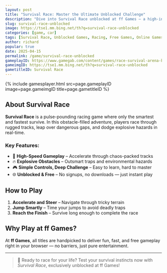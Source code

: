 ```yaml
---
layout: post
title: "Survival Race: Master the Ultimate Unblocked Challenge"
description: "Dive into Survival Race unblocked at ff Games – a high-intensity driving game where speed and strategy collide. Play online now for free!"
slug: survival-race-unblocked
image: https://tse1.mm.bing.net/th?q=survival-race-unblocked
categories: [game, car]
tags: [Survival Race, Unblocked Games, Racing, Free Games, Online Games]
author: richard
popular: true
date: 2025-04-15
permalink: /game/survival-race-unblocked
gameplayID: https://www.gamegab.com/content/games/race-survival-arena-king/
gameimgID: https://tse1.mm.bing.net/th?q=survival-race-unblocked
gametitleID: Survival Race
---
```


{% include gamesplayer.html
  src=page.gameplayID
  image=page.gameimgID
  title=page.gametitleID
%}

## About Survival Race

**Survival Race** is a pulse-pounding racing game where only the smartest and fastest survive. In this obstacle-filled adventure, players race through rugged tracks, leap over dangerous gaps, and dodge explosive hazards in real-time.

### Key Features:
- 🚗 **High-Speed Gameplay** – Accelerate through chaos-packed tracks
- 🔥 **Explosive Obstacles** – Outsmart traps and environmental hazards
- 🎮 **Simple Controls, Deep Challenge** – Easy to learn, hard to master
- 🌐 **Unblocked & Free** – No signups, no downloads — just instant play

## How to Play

1. **Accelerate and Steer** – Navigate through tricky terrain
2. **Jump Smartly** – Time your jumps to avoid deadly traps
3. **Reach the Finish** – Survive long enough to complete the race

## Why Play at ff Games?

At **ff Games**, all titles are handpicked to deliver fun, fast, and free gameplay right in your browser — no barriers, just pure entertainment.

---

> 🏁 Ready to race for your life? Test your survival instincts now with *Survival Race*, exclusively unblocked at ff Games!
